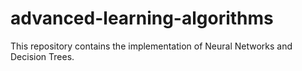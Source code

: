 # advanced-learning-algorithms
This repository contains the implementation of Neural Networks and Decision Trees.
